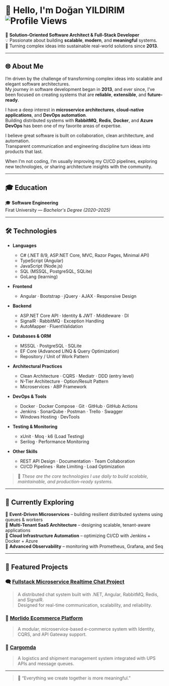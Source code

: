 # 👋 Hello, I'm Doğan YILDIRIM   ![Profile Views](https://komarev.com/ghpvc/?username=dgnyldrm7&label=Profile%20views&color=brightgreen&style=for-the-badge)

🚀 **Solution-Oriented Software Architect & Full-Stack Developer**  
💡 Passionate about building **scalable**, **modern**, and **meaningful** systems.  
🧩 Turning complex ideas into sustainable real-world solutions since **2013**.

---

## 🌐 About Me

I’m driven by the challenge of transforming complex ideas into scalable and elegant software architectures.  
My journey in software development began in **2013**, and ever since, I’ve been focused on creating systems that are **reliable**, **extensible**, and **future-ready**.

I have a deep interest in **microservice architectures**, **cloud-native applications**, and **DevOps automation**.  
Building distributed systems with **RabbitMQ**, **Redis**, **Docker**, and **Azure DevOps** has been one of my favorite areas of expertise.

I believe great software is built on collaboration, clean architecture, and automation.  
Transparent communication and engineering discipline turn ideas into products that last.

When I’m not coding, I’m usually improving my CI/CD pipelines, exploring new technologies, or sharing architecture insights with the community.

---

## 🎓 Education

🎓 **Software Engineering**  
Firat University — *Bachelor's Degree (2020–2025)*


---

## 🛠️ Technologies

- **Languages**
  - C# (.NET 8/9, ASP.NET Core, MVC, Razor Pages, Minimal API)
  - TypeScript (Angular)
  - JavaScript (Node.js)
  - SQL (MSSQL, PostgreSQL, SQLite)
  - GoLang (learning)

- **Frontend**
  - Angular · Bootstrap · jQuery · AJAX · Responsive Design

- **Backend**
  - ASP.NET Core API · Identity & JWT · Middleware · DI
  - SignalR · RabbitMQ · Exception Handling
  - AutoMapper · FluentValidation

- **Databases & ORM**
  - MSSQL · PostgreSQL · SQLite
  - EF Core (Advanced LINQ & Query Optimization)
  - Repository / Unit of Work Pattern

- **Architectural Practices**
  - Clean Architecture · CQRS · Mediatr · DDD (entry level)
  - N-Tier Architecture · Option/Result Pattern
  - Microservices · ABP Framework

- **DevOps & Tools**
  - Docker · Docker Compose · Git · GitHub · GitHub Actions
  - Jenkins · SonarQube · Postman · Trello · Swagger
  - Windows Hosting · DevTools

- **Testing & Monitoring**
  - xUnit · Moq · k6 (Load Testing)
  - Serilog · Performance Monitoring

- **Other Skills**
  - REST API Design · Documentation · Team Collaboration
  - CI/CD Pipelines · Rate Limiting · Load Optimization

> 💬 *These are the core technologies I use daily to build scalable, maintainable, and production-ready systems.*

---

## 🌱 Currently Exploring

🔹 **Event-Driven Microservices** – building resilient distributed systems using queues & workers  
🔹 **Multi-Tenant SaaS Architecture** – designing scalable, tenant-aware applications  
🔹 **Cloud Infrastructure Automation** – optimizing CI/CD with Jenkins + Docker + Azure  
🔹 **Advanced Observability** – monitoring with Prometheus, Grafana, and Seq  

---

## 🌟 Featured Projects

### 🗨️ [Fullstack Microservice Realtime Chat Project](https://github.com/dgnyldrm7/FullstackMicroServiceRealtimeChatProject)
> A distributed chat system built with .NET, Angular, RabbitMQ, Redis, and SignalR.  
> Designed for real-time communication, scalability, and reliability.

### 🛒 [Morlido Ecommerce Platform](https://github.com/dgnyldrm7/Morlido)
> A modular, microservice-based e-commerce system with Identity, CQRS, and API Gateway support.

### 🚚 [Cargomda](https://github.com/dgnyldrm7/Cargomda)
> A logistics and shipment management system integrated with UPS APIs and message queues.

---


> 💬 “Everything we create together is more meaningful.”
